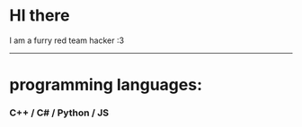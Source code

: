 # HI there
 I am a furry red team hacker :3

---
# programming languages:
### C++ / C# / Python / JS
